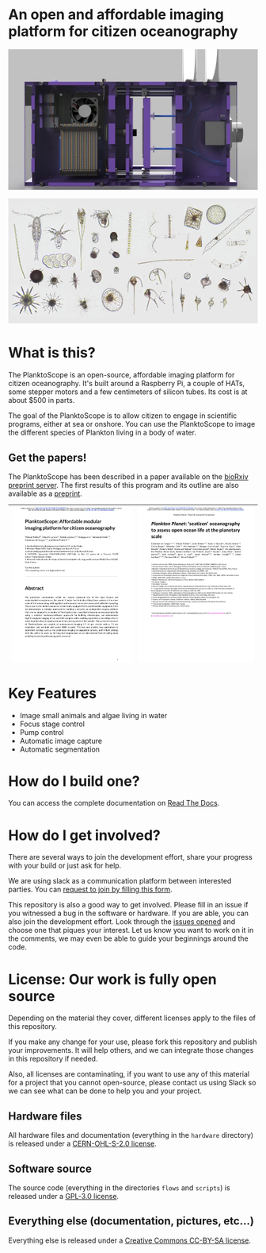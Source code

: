 # An open and affordable imaging platform for citizen oceanography

![PlanktoScope Render](docs/readme/planktoscope_cad.webp)

![Plankton collage](docs/readme/plankton_collage.webp)


# What is this?
The PlanktoScope is an open-source, affordable imaging platform for citizen oceanography. It's built around a Raspberry Pi, a couple of HATs, some stepper motors and a few centimeters of silicon tubes. Its cost is at about $500 in parts.

The goal of the PlanktoScope is to allow citizen to engage in scientific programs, either at sea or onshore. You can use the PlanktoScope to image the different species of Plankton living in a body of water.


## Get the papers!
The PlanktoScope has been described in a paper available on the [bioRxiv preprint server](https://www.biorxiv.org/content/10.1101/2020.04.23.056978v1). The first results of this program and its outline are also available as a [preprint](https://www.biorxiv.org/content/10.1101/2020.08.31.263442v1).

|[![PlanktoScope Preprint](docs/readme/planktoscope_pub.webp)](https://www.biorxiv.org/content/10.1101/2020.04.23.056978v1)|[![PlanktonPlanet Preprint](docs/readme/planktonplanet_pub.webp)](https://www.biorxiv.org/content/10.1101/2020.08.31.263442v1)|
|--------|--------|


# Key Features
- Image small animals and algae living in water
- Focus stage control
- Pump control
- Automatic image capture
- Automatic segmentation

# How do I build one?
You can access the complete documentation on [Read The Docs](https://planktonscope.readthedocs.io/).

# How do I get involved?
There are several ways to join the development effort, share your progress with your build or just ask for help.

We are using slack as a communication platform between interested parties. You can [request to join by filling this form](https://docs.google.com/forms/d/e/1FAIpQLSfcod-avpzWVmWj42_hW1v2mMSHm0DAGXHxVECFig2dnKHxGQ/viewform).

This repository is also a good way to get involved. Please fill in an issue if you witnessed a bug in the software or hardware. If you are able, you can also join the development effort. Look through the [issues opened](https://github.com/PlanktonPlanet/PlanktoScope/labels/good%20first%20issue) and choose one that piques your interest. Let us know you want to work on it in the comments, we may even be able to guide your beginnings around the code.

# License: Our work is fully open source

Depending on the material they cover, different licenses apply to the files of this repository.

If you make any change for your use, please fork this repository and publish your improvements. It will help others, and we can integrate those changes in this repository if needed.

Also, all licenses are contaminating, if you want to use any of this material for a project that you cannot open-source, please contact us using Slack so we can see what can be done to help you and your project.

## Hardware files
All hardware files and documentation (everything in the `hardware` directory) is released under a [CERN-OHL-S-2.0 license](https://ohwr.org/cern_ohl_s_v2.txt).

## Software source
The source code (everything in the directories `flows` and `scripts`) is released under a [GPL-3.0 license](https://www.gnu.org/licenses/gpl-3.0.en.html).

## Everything else (documentation, pictures, etc...)
Everything else is released under a [Creative Commons CC-BY-SA license](https://creativecommons.org/licenses/by-sa/4.0/).